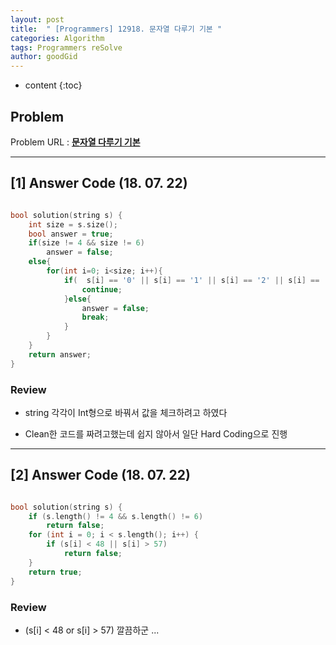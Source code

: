 ```yaml
---
layout: post
title:  " [Programmers] 12918. 문자열 다루기 기본 "
categories: Algorithm
tags: Programmers reSolve
author: goodGid
---
```

* content
{:toc}


## Problem 
Problem URL : **[문자열 다루기 기본](https://programmers.co.kr/learn/courses/30/lessons/12918)**










---

## [1] Answer Code (18. 07. 22)

``` cpp

bool solution(string s) {
    int size = s.size();
    bool answer = true;
    if(size != 4 && size != 6)
        answer = false;
    else{
        for(int i=0; i<size; i++){
            if(  s[i] == '0' || s[i] == '1' || s[i] == '2' || s[i] == '3' || s[i] == '4' || s[i] == '5' || s[i] == '6' || s[i] == '7' || s[i] == '8' || s[i] == '9' ){
                continue;
            }else{
                answer = false;
                break;
            }
        }
    }
    return answer;
}

```

### Review

* string 각각이 Int형으로 바꿔서 값을 체크하려고 하였다

* Clean한 코드를 짜려고했는데 쉽지 않아서 일단 Hard Coding으로 진행

---

## [2] Answer Code (18. 07. 22)

``` cpp

bool solution(string s) {
    if (s.length() != 4 && s.length() != 6)
        return false;
    for (int i = 0; i < s.length(); i++) {
        if (s[i] < 48 || s[i] > 57)
            return false;
    }
    return true;
}

```

### Review

* (s[i] < 48 or s[i] > 57) 깔끔하군 ...